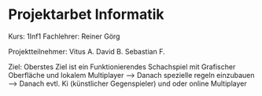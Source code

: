 # Projektarbet Informatik     
Kurs: 1Inf1                                        Fachlehrer: Reiner Görg

Projektteilnehmer: Vitus A. David B. Sebastian F.

Ziel: Oberstes Ziel ist ein Funktionierendes Schachspiel mit Grafischer Oberfläche und lokalem Multiplayer
      --> Danach spezielle regeln einzubauen 
      --> Danach evtl. Ki (künstlicher Gegenspieler) und oder online Multiplayer
